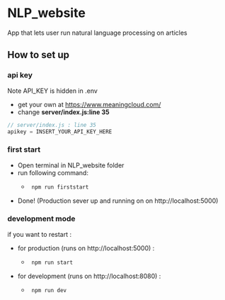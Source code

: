 # NLP_website
 App that lets user run natural language processing on articles


## How to set up


### api key
Note API_KEY is hidden in .env 
- get your own at https://www.meaningcloud.com/ 
- change **server/index.js:line 35**
```js
// server/index.js : line 35
apikey = INSERT_YOUR_API_KEY_HERE
```
### first start
- Open terminal in NLP_website folder
- run following command: 
    - ```bash
       npm run firststart
      ```
- Done! (Production sever up and running on on http://localhost:5000)

### development mode

if you want to restart :

- for production (runs on http://localhost:5000) :
    -  ```bash 
        npm run start
       ```       

- for development (runs on http://localhost:8080) :
    -  ```bash 
        npm run dev
       ```       
    
